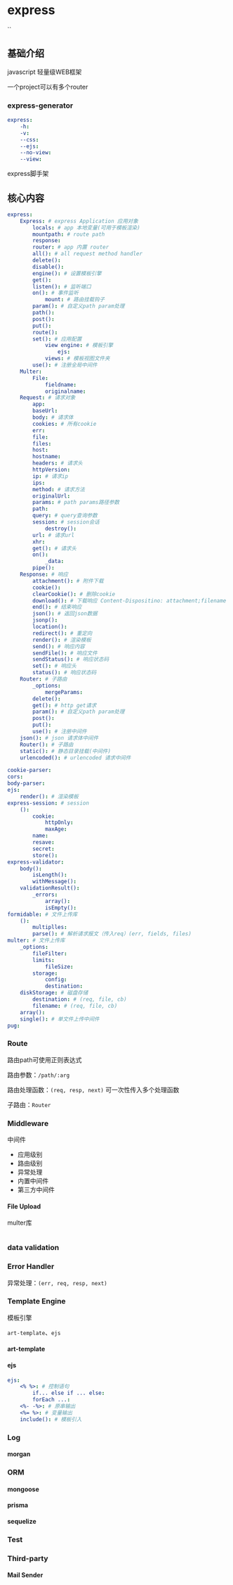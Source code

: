 # express

``



## 基础介绍


javascript 轻量级WEB框架

一个project可以有多个router







### express-generator
```yaml
express:
    -h:
    -v:
    --css:
    --ejs:
    --no-view:
    --view:
```

express脚手架



## 核心内容
```yaml
express:
    Express: # express Application 应用对象
        locals: # app 本地变量(可用于模板渲染)
        mountpath: # route path
        response:
        router: # app 内置 router
        all(): # all request method handler
        delete():
        disable():
        engine(): # 设置模板引擎
        get():
        listen(): # 监听端口
        on(): # 事件监听
            mount: # 路由挂载钩子
        param(): # 自定义path param处理
        path():
        post():
        put():
        route():
        set(): # 应用配置
            view engine: # 模板引擎
                ejs:
            views: # 模板视图文件夹
        use(): # 注册全局中间件
    Multer:
        File:
            fieldname:
            originalname:
    Request: # 请求对象
        app:
        baseUrl:
        body: # 请求体
        cookies: # 所有cookie
        err:
        file:
        files:
        host:
        hostname:
        headers: # 请求头
        httpVersion:
        ip: # 请求ip
        ips:
        method: # 请求方法
        originalUrl:
        params: # path params路径参数
        path:
        query: # query查询参数
        session: # session会话
            destroy():
        url: # 请求url
        xhr:
        get(): # 请求头
        on():
            _data:
        pipe():
    Response: # 响应
        attachment(): # 附件下载
        cookie():
        clearCookie(): # 删除cookie
        download(): # 下载响应 Content-Dispositino: attachment;filename
        end(): # 结束响应
        json(): # 返回json数据
        jsonp():
        location():
        redirect(): # 重定向
        render(): # 渲染模板
        send(): # 响应内容
        sendFile(): # 响应文件
        sendStatus(): # 响应状态码
        set(): # 响应头
        status(): # 响应状态码
    Router: # 子路由
        _options:
            mergeParams:
        delete():
        get(): # http get请求
        param(): # 自定义path param处理
        post():
        put():
        use(): # 注册中间件
    json(): # json 请求体中间件
    Router(): # 子路由
    static(): # 静态目录挂载(中间件)
    urlencoded(): # urlencoded 请求中间件

cookie-parser:
cors:
body-parser:
ejs:
    render(): # 渲染模板
express-session: # session
    ():
        cookie:
            httpOnly:
            maxAge:
        name:
        resave:
        secret:
        store():
express-validator: 
    body():
        isLength():
        withMessage():
    validationResult():
        _errors:
            array():
            isEmpty():
formidable: # 文件上传库
    ():
        multiplles:
        parse(): # 解析请求报文（传入req）(err, fields, files)
multer: # 文件上传库
    _options:
        fileFilter:
        limits:
            fileSize:
        storage:
            config:
            destination:
    diskStorage: # 磁盘存储
        destination: # (req, file, cb)
        filename: # (req, file, cb)
    array():
    single(): # 单文件上传中间件
pug:
```


### Route


路由path可使用正则表达式

路由参数：`/path/:arg`

路由处理函数：`(req, resp, next)`
可一次性传入多个处理函数

子路由：`Router`


### Middleware

中间件
- 应用级别
- 路由级别
- 异常处理
- 内置中间件
- 第三方中间件







#### File Upload

multer库

```js

```




### data validation

### Error Handler

异常处理：`(err, req, resp, next)`








### Template Engine

模板引擎

`art-template`、`ejs`

#### art-template



#### ejs
```yaml
ejs:
    <% %>: # 控制语句
        if... else if ... else:
        forEach ...:
    <%- -%>: # 原串输出
    <%= %>: # 变量输出
    include(): # 模板引入
```




### Log

#### morgan


### ORM

#### mongoose


#### prisma


#### sequelize




### Test


### Third-party

#### Mail Sender
